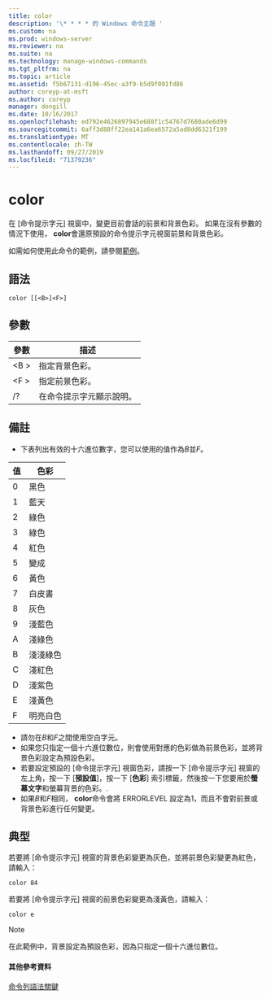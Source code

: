 ```yaml
---
title: color
description: '\* * * * 的 Windows 命令主題 '
ms.custom: na
ms.prod: windows-server
ms.reviewer: na
ms.suite: na
ms.technology: manage-windows-commands
ms.tgt_pltfrm: na
ms.topic: article
ms.assetid: f5b67131-d196-45ec-a3f9-b5d9f091fd86
author: coreyp-at-msft
ms.author: coreyp
manager: dongill
ms.date: 10/16/2017
ms.openlocfilehash: ed792e4626897945e688f1c54767d7680ade6d99
ms.sourcegitcommit: 6aff3d88ff22ea141a6ea6572a5ad8dd6321f199
ms.translationtype: MT
ms.contentlocale: zh-TW
ms.lasthandoff: 09/27/2019
ms.locfileid: "71379236"
---
```

# <a name="color"></a>color



在 [命令提示字元] 視窗中，變更目前會話的前景和背景色彩。 如果在沒有參數的情況下使用， **color**會還原預設的命令提示字元視窗前景和背景色彩。

如需如何使用此命令的範例，請參閱[範例](#BKMK_examples)。

## <a name="syntax"></a>語法

```
color [[<B>]<F>]
```

## <a name="parameters"></a>參數

|參數|描述|
|---------|-----------|
|\<B >|指定背景色彩。|
|\<F >|指定前景色彩。|
|/?|在命令提示字元顯示說明。|

## <a name="remarks"></a>備註

-   下表列出有效的十六進位數字，您可以使用的值作為*B*並*F*。

|值|色彩|
|-----|-----|
|0|黑色|
|1|藍天|
|2|綠色|
|3|綠色|
|4|紅色|
|5|變成|
|6|黃色|
|7|白皮書|
|8|灰色|
|9|淺藍色|
|A|淺綠色|
|B|淺淺綠色|
|C|淺紅色|
|D|淺紫色|
|E|淺黃色|
|F|明亮白色|
    
-   請勿在*B*和*F*之間使用空白字元。
-   如果您只指定一個十六進位數位，則會使用對應的色彩做為前景色彩，並將背景色彩設定為預設色彩。
-   若要設定預設的 [命令提示字元] 視窗色彩，請按一下 [命令提示字元] 視窗的左上角，按一下 [**預設值**]，按一下 [**色彩**] 索引標籤，然後按一下您要用於**螢幕文字**和螢幕背景的色彩。.
-   如果*B*和*F*相同， **color**命令會將 ERRORLEVEL 設定為1，而且不會對前景或背景色彩進行任何變更。

## <a name="BKMK_examples"></a>典型

若要將 [命令提示字元] 視窗的背景色彩變更為灰色，並將前景色彩變更為紅色，請輸入：
```
color 84
```
若要將 [命令提示字元] 視窗的前景色彩變更為淺黃色，請輸入：
```
color e
```

> [!NOTE]
> 在此範例中，背景設定為預設色彩，因為只指定一個十六進位數位。

#### <a name="additional-references"></a>其他參考資料

[命令列語法關鍵](command-line-syntax-key.md)
